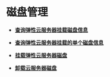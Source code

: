 # 磁盘管理<a name="ecs_03_0900"></a>

-   **[查询弹性云服务器挂载磁盘信息](查询弹性云服务器挂载磁盘信息.md)**  

-   **[查询弹性云服务器挂载的单个磁盘信息](查询弹性云服务器挂载的单个磁盘信息.md)**  

-   **[挂载弹性云服务器磁盘](弹性云服务器挂载磁盘（OpenStack原生）.md)**  

-   **[卸载云服务器磁盘](卸载云服务器磁盘.md)**  


